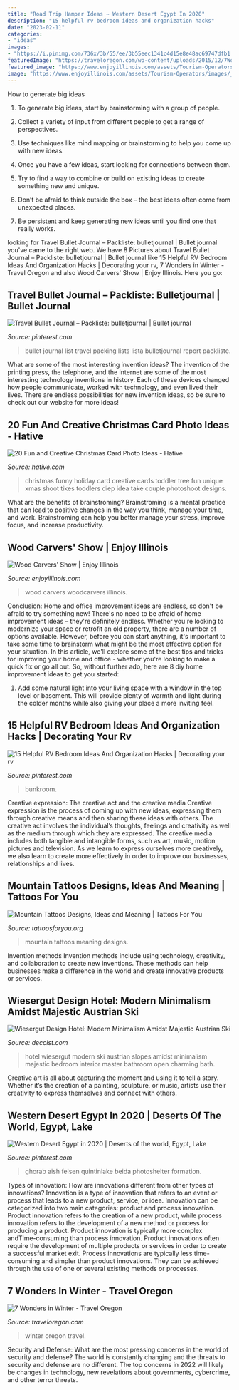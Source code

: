 ```yaml
---
title: "Road Trip Hamper Ideas ~ Western Desert Egypt In 2020"
description: "15 helpful rv bedroom ideas and organization hacks"
date: "2023-02-11"
categories:
- "ideas"
images:
- "https://i.pinimg.com/736x/3b/55/ee/3b55eec1341c4d15e8e48ac69747dfb1.jpg"
featuredImage: "https://traveloregon.com/wp-content/uploads/2015/12/7WondersWinterSlideshow_2000x1000.jpg"
featured_image: "https://www.enjoyillinois.com/assets/Tourism-Operators/images/_resampled/ScaleWidthWzEyMDBd/woodcarvers.JPG"
image: "https://www.enjoyillinois.com/assets/Tourism-Operators/images/_resampled/ScaleWidthWzEyMDBd/woodcarvers.JPG"
---
```



How to generate big ideas
1. To generate big ideas, start by brainstorming with a group of people.
2. Collect a variety of input from different people to get a range of perspectives.

3. Use techniques like mind mapping or brainstorming to help you come up with new ideas.

4. Once you have a few ideas, start looking for connections between them.
5. Try to find a way to combine or build on existing ideas to create something new and unique.
6. Don’t be afraid to think outside the box – the best ideas often come from unexpected places.
7. Be persistent and keep generating new ideas until you find one that really works.

	

		
looking for Travel Bullet Journal – Packliste: bulletjournal | Bullet journal you've came to the right web. We have 8 Pictures about Travel Bullet Journal – Packliste: bulletjournal | Bullet journal like 15 Helpful RV Bedroom Ideas And Organization Hacks | Decorating your rv, 7 Wonders in Winter - Travel Oregon and also Wood Carvers&#039; Show | Enjoy Illinois. Here you go:
		
    
## Travel Bullet Journal – Packliste: Bulletjournal | Bullet Journal

<img loading=lazy src="https://i.pinimg.com/736x/3b/55/ee/3b55eec1341c4d15e8e48ac69747dfb1.jpg" onerror="this.onerror=null;this.src='https://tse2.mm.bing.net/th?id=OIP.yK2SZYRVkfBfjx5FiiOmywHaJ4&amp;pid=15.1';" alt="Travel Bullet Journal – Packliste: bulletjournal | Bullet journal">

_Source: pinterest.com_

>bullet journal list travel packing lists lista bulletjournal report packliste. 

	

What are some of the most interesting invention ideas?
The invention of the printing press, the telephone, and the internet are some of the most interesting technology inventions in history. Each of these devices changed how people communicate, worked with technology, and even lived their lives. There are endless possibilities for new invention ideas, so be sure to check out our website for more ideas!

    
## 20 Fun And Creative Christmas Card Photo Ideas - Hative

<img loading=lazy src="https://hative.com/wp-content/uploads/2014/11/christmas-card-photo-ideas/19-christmas-card-photo-ideas.jpg" onerror="this.onerror=null;this.src='https://tse1.mm.bing.net/th?id=OIP.oRaY5QY4AGzTNCpJzST8AQHaKD&amp;pid=15.1';" alt="20 Fun and Creative Christmas Card Photo Ideas - Hative">

_Source: hative.com_

>christmas funny holiday card creative cards toddler tree fun unique xmas shoot tikes toddlers diep idea take couple photoshoot designs. 

	

What are the benefits of brainstroming?
Brainstroming is a mental practice that can lead to positive changes in the way you think, manage your time, and work. Brainstroming can help you better manage your stress, improve focus, and increase productivity.

    
## Wood Carvers&#039; Show | Enjoy Illinois

<img loading=lazy src="https://www.enjoyillinois.com/assets/Tourism-Operators/images/_resampled/ScaleWidthWzEyMDBd/woodcarvers.JPG" onerror="this.onerror=null;this.src='https://tse2.mm.bing.net/th?id=OIP.BUIgC4y3YPDGnBt4fwfZFgHaFj&amp;pid=15.1';" alt="Wood Carvers&#039; Show | Enjoy Illinois">

_Source: enjoyillinois.com_

>wood carvers woodcarvers illinois. 

	

Conclusion: Home and office improvement ideas are endless, so don't be afraid to try something new!
There's no need to be afraid of home improvement ideas – they're definitely endless. Whether you're looking to modernize your space or retrofit an old property, there are a number of options available. However, before you can start anything, it's important to take some time to brainstorm what might be the most effective option for your situation. In this article, we'll explore some of the best tips and tricks for improving your home and office - whether you're looking to make a quick fix or go all out. So, without further ado, here are 8 diy home improvement ideas to get you started: 
1) Add some natural light into your living space with a window in the top level or basement. This will provide plenty of warmth and light during the colder months while also giving your place a more inviting feel.

    
## 15 Helpful RV Bedroom Ideas And Organization Hacks | Decorating Your Rv

<img loading=lazy src="https://i.pinimg.com/736x/2d/72/4e/2d724ece2065d0af526738f865f1828b.jpg" onerror="this.onerror=null;this.src='https://tse1.mm.bing.net/th?id=OIP.dSWTUhMQQ6lsYpC8qWmMhAHaJ4&amp;pid=15.1';" alt="15 Helpful RV Bedroom Ideas And Organization Hacks | Decorating your rv">

_Source: pinterest.com_

>bunkroom. 

	

Creative expression: The creative act and the creative media
Creative expression is the process of coming up with new ideas, expressing them through creative means and then sharing these ideas with others. The creative act involves the individual’s thoughts, feelings and creativity as well as the medium through which they are expressed. The creative media includes both tangible and intangible forms, such as art, music, motion pictures and television. As we learn to express ourselves more creatively, we also learn to create more effectively in order to improve our businesses, relationships and lives.

    
## Mountain Tattoos Designs, Ideas And Meaning | Tattoos For You

<img loading=lazy src="https://www.tattoosforyou.org/wp-content/uploads/2016/05/Mountain-Tattoos.jpg" onerror="this.onerror=null;this.src='https://tse2.mm.bing.net/th?id=OIP.cVexk71zmSXMzuauNEnTeQHaLH&amp;pid=15.1';" alt="Mountain Tattoos Designs, Ideas and Meaning | Tattoos For You">

_Source: tattoosforyou.org_

>mountain tattoos meaning designs. 

	

Invention methods
Invention methods include using technology, creativity, and collaboration to create new inventions. These methods can help businesses make a difference in the world and create innovative products or services.

    
## Wiesergut Design Hotel: Modern Minimalism Amidst Majestic Austrian Ski

<img loading=lazy src="http://cdn.decoist.com/wp-content/uploads/2013/02/Wiesergut-Design-Hotel-13.jpg" onerror="this.onerror=null;this.src='https://tse2.mm.bing.net/th?id=OIP.Jck9Nu586nyyDR247UUqNAHaE8&amp;pid=15.1';" alt="Wiesergut Design Hotel: Modern Minimalism Amidst Majestic Austrian Ski">

_Source: decoist.com_

>hotel wiesergut modern ski austrian slopes amidst minimalism majestic bedroom interior master bathroom open charming bath. 

	

Creative art is all about capturing the moment and using it to tell a story. Whether it’s the creation of a painting, sculpture, or music, artists use their creativity to express themselves and connect with others.

    
## Western Desert Egypt In 2020 | Deserts Of The World, Egypt, Lake

<img loading=lazy src="https://i.pinimg.com/736x/92/a5/38/92a53868ace9bf6ab0d75c37d389f184.jpg" onerror="this.onerror=null;this.src='https://tse3.mm.bing.net/th?id=OIP.czymfUZlq41X2MXUKCCR2gHaLG&amp;pid=15.1';" alt="Western Desert Egypt in 2020 | Deserts of the world, Egypt, Lake">

_Source: pinterest.com_

>ghorab aish felsen quintinlake beida photoshelter formation. 

	

Types of innovation: How are innovations different from other types of innovations?
Innovation is a type of innovation that refers to an event or process that leads to a new product, service, or idea. Innovation can be categorized into two main categories: product and process innovation. Product innovation refers to the creation of a new product, while process innovation refers to the development of a new method or process for producing a product. 
Product innovation is typically more complex andTime-consuming than process innovation. Product innovations often require the development of multiple products or services in order to create a successful market exit. Process innovations are typically less time-consuming and simpler than product innovations. They can be achieved through the use of one or several existing methods or processes.

    
## 7 Wonders In Winter - Travel Oregon

<img loading=lazy src="https://traveloregon.com/wp-content/uploads/2015/12/7WondersWinterSlideshow_2000x1000.jpg" onerror="this.onerror=null;this.src='https://tse1.mm.bing.net/th?id=OIP.xGdMBmH3XPFLtDHpkTsiGAHaDt&amp;pid=15.1';" alt="7 Wonders in Winter - Travel Oregon">

_Source: traveloregon.com_

>winter oregon travel. 

	

Security and Defense: What are the most pressing concerns in the world of security and defense?
The world is constantly changing and the threats to security and defense are no different. The top concerns in 2022 will likely be changes in technology, new revelations about governments, cybercrime, and other terror threats.

